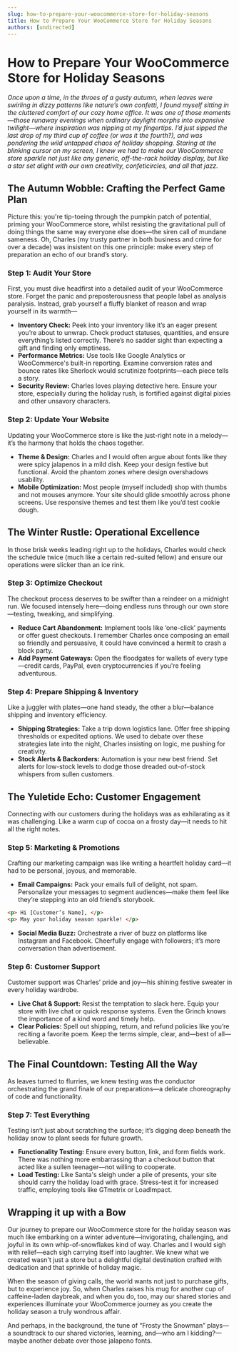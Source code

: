 ```yaml
---
slug: how-to-prepare-your-woocommerce-store-for-holiday-seasons
title: How to Prepare Your WooCommerce Store for Holiday Seasons
authors: [undirected]
---
```



# How to Prepare Your WooCommerce Store for Holiday Seasons

*Once upon a time, in the throes of a gusty autumn, when leaves were swirling in dizzy patterns like nature’s own confetti, I found myself sitting in the cluttered comfort of our cozy home office. It was one of those moments—those runaway evenings when ordinary daylight morphs into expansive twilight—where inspiration was nipping at my fingertips. I’d just sipped the last drop of my third cup of coffee (or was it the fourth?), and was pondering the wild untapped chaos of holiday shopping. Staring at the blinking cursor on my screen, I knew we had to make our WooCommerce store sparkle not just like any generic, off-the-rack holiday display, but like a star set alight with our own creativity, confeticircles, and all that jazz.*

## The Autumn Wobble: Crafting the Perfect Game Plan

Picture this: you're tip-toeing through the pumpkin patch of potential, priming your WooCommerce store, whilst resisting the gravitational pull of doing things the same way everyone else does—the siren call of mundane sameness. Oh, Charles (my trusty partner in both business and crime for over a decade) was insistent on this one principle: make every step of preparation an echo of our brand’s story. 

### Step 1: Audit Your Store

First, you must dive headfirst into a detailed audit of your WooCommerce store. Forget the panic and preposterousness that people label as analysis paralysis. Instead, grab yourself a fluffy blanket of reason and wrap yourself in its warmth—

- **Inventory Check:** Peek into your inventory like it’s an eager present you’re about to unwrap. Check product statuses, quantities, and ensure everything’s listed correctly. There’s no sadder sight than expecting a gift and finding only emptiness. 
- **Performance Metrics:** Use tools like Google Analytics or WooCommerce's built-in reporting. Examine conversion rates and bounce rates like Sherlock would scrutinize footprints—each piece tells a story.
- **Security Review:** Charles loves playing detective here. Ensure your store, especially during the holiday rush, is fortified against digital pixies and other unsavory characters.

### Step 2: Update Your Website

Updating your WooCommerce store is like the just-right note in a melody—it’s the harmony that holds the chaos together.

- **Theme & Design:** Charles and I would often argue about fonts like they were spicy jalapenos in a mild dish. Keep your design festive but functional. Avoid the phantom zones where design overshadows usability.
- **Mobile Optimization:** Most people (myself included) shop with thumbs and not mouses anymore. Your site should glide smoothly across phone screens. Use responsive themes and test them like you’d test cookie dough.
  
## The Winter Rustle: Operational Excellence

In those brisk weeks leading right up to the holidays, Charles would check the schedule twice (much like a certain red-suited fellow) and ensure our operations were slicker than an ice rink.

### Step 3: Optimize Checkout

The checkout process deserves to be swifter than a reindeer on a midnight run. We focused intensely here—doing endless runs through our own store—testing, tweaking, and simplifying. 

- **Reduce Cart Abandonment:** Implement tools like ‘one-click’ payments or offer guest checkouts. I remember Charles once composing an email so friendly and persuasive, it could have convinced a hermit to crash a block party.
- **Add Payment Gateways:** Open the floodgates for wallets of every type—credit cards, PayPal, even cryptocurrencies if you're feeling adventurous.

### Step 4: Prepare Shipping & Inventory

Like a juggler with plates—one hand steady, the other a blur—balance shipping and inventory efficiency.

- **Shipping Strategies:** Take a trip down logistics lane. Offer free shipping thresholds or expedited options. We used to debate over these strategies late into the night, Charles insisting on logic, me pushing for creativity.
- **Stock Alerts & Backorders:** Automation is your new best friend. Set alerts for low-stock levels to dodge those dreaded out-of-stock whispers from sullen customers.

## The Yuletide Echo: Customer Engagement

Connecting with our customers during the holidays was as exhilarating as it was challenging. Like a warm cup of cocoa on a frosty day—it needs to hit all the right notes.

### Step 5: Marketing & Promotions

Crafting our marketing campaign was like writing a heartfelt holiday card—it had to be personal, joyous, and memorable.

- **Email Campaigns:** Pack your emails full of delight, not spam. Personalize your messages to segment audiences—make them feel like they’re stepping into an old friend’s storybook.
  
```html
<p> Hi [Customer’s Name], </p>
<p> May your holiday season sparkle! </p>
```

- **Social Media Buzz:** Orchestrate a river of buzz on platforms like Instagram and Facebook. Cheerfully engage with followers; it’s more conversation than advertisement.

### Step 6: Customer Support

Customer support was Charles’ pride and joy—his shining festive sweater in every holiday wardrobe.

- **Live Chat & Support:** Resist the temptation to slack here. Equip your store with live chat or quick response systems. Even the Grinch knows the importance of a kind word and timely help.
- **Clear Policies:** Spell out shipping, return, and refund policies like you’re reciting a favorite poem. Keep the terms simple, clear, and—best of all—believable.

## The Final Countdown: Testing All the Way

As leaves turned to flurries, we knew testing was the conductor orchestrating the grand finale of our preparations—a delicate choreography of code and functionality.

### Step 7: Test Everything

Testing isn’t just about scratching the surface; it’s digging deep beneath the holiday snow to plant seeds for future growth.

- **Functionality Testing:** Ensure every button, link, and form fields work. There was nothing more embarrassing than a checkout button that acted like a sullen teenager—not willing to cooperate.
- **Load Testing:** Like Santa's sleigh under a pile of presents, your site should carry the holiday load with grace. Stress-test it for increased traffic, employing tools like GTmetrix or LoadImpact.

## Wrapping it up with a Bow

Our journey to prepare our WooCommerce store for the holiday season was much like embarking on a winter adventure—invigorating, challenging, and joyful in its own whip-of-snowflakes kind of way. Charles and I would sigh with relief—each sigh carrying itself into laughter. We knew what we created wasn't just a store but a delightful digital destination crafted with dedication and that sprinkle of holiday magic.

When the season of giving calls, the world wants not just to purchase gifts, but to experience joy. So, when Charles raises his mug for another cup of caffeine-laden daybreak, and when you do, too, may our shared stories and experiences illuminate your WooCommerce journey as you create the holiday season a truly wondrous affair.

And perhaps, in the background, the tune of “Frosty the Snowman” plays—a soundtrack to our shared victories, learning, and—who am I kidding?—maybe another debate over those jalapeno fonts.
